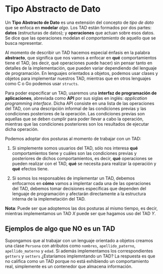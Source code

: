 # Tipo Abstracto de Dato

Un **Tipo Abstracto de Dato** es una extensión del concepto de *tipo de dato* que se enfoca en **modelar** *algo*. Los TAD están formados por dos partes: **datos** (estructuras de datos); y **operaciones** que actuan sobre esos datos. Se dice que las operaciones modelan el *comportamiento* de aquello que se busca representar.

Al momento de describir un TAD hacemos especial énfasis en la palabra **abstracto**, que significa que nos vamos a enfocar en **qué** comportamientos tiene el TAD, (es decir, qué operaciones puede hacer) sin pensar tanto en detalles de la implementación, que pueden variar dependiendo del lenguaje de programación. En lenguajes orientados a objetos, podemos usar clases y objetos para implementar nuestros TAD, mientras que en otros lenguajes como C o Go podemos usar `structs`.

Para poder especificar un TAD, usaremos una **interfaz de programación de aplicaciones**, abreviada como **API** por sus siglas en inglés: *application programming interface*. Dicha API consiste en una lista de las operaciones del TAD, con una descripción informal de las condiciones previas y las condiciones posteriores de la operación. Las condiciones previas son aquellas que se deben cumplir para poder llevar a cabo la operación, mientras que las condiciones posteriores son los resultados de ejecutar dicha operación.


Podemos adoptar dos posturas al momento de trabajar con un TAD:

1. Si simplemente somos usuarios del TAD, sólo nos interesa **qué** comportamientos tiene y cuáles son las condiciones previas y posteriores de dichos comportamientos, es decir, **qué** operaciones se pueden realizar con el TAD, **qué** se necesita para realizar la operación y **qué** efectos tiene.

2. Si somos los responsables de implementar un TAD, debemos enfocarnos en **cómo** vamos a implentar cada una de las operaciones del TAD, debemos tomar decisiones específicas que dependen del lenguaje de programación y afectarán directamente a la estructura interna de la implemetación del TAD.

**Nota**: Puede ser que adoptemos las dos posturas al mismo tiempo, es decir, mientras implementamos un TAD *X* puede ser que hagamos uso del TAD *Y*.


## Ejemplos de algo que NO es un TAD

Supongamos que al trabajar con un lenguaje orientado a objetos creamos una clase `Persona` con atributos como `nombres`, `apellido_paterno`, `apellido_materno` y `edad`. Si además implementamos los correspondientes `getters` y `setters` ¿Estaríamos implemntando un TAD? La respuesta es que no califica como un TAD porque no está exhibiendo un comportamiento real, simplemente es un contenedor que almacena información.   
